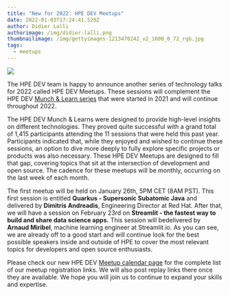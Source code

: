 ```yaml
---
title: "New for 2022: HPE DEV Meetups"
date: 2022-01-03T17:24:41.520Z
author: Didier Lalli
authorimage: /img/didier-lalli.png
thumbnailimage: /img/gettyimages-1213470242_v2_1600_0_72_rgb.jpg
tags:
  - meetups
---
```

![](/img/gettyimages-1213470242_v2_1600_0_72_rgb.jpg)

The HPE DEV team is happy to announce another series of technology talks for 2022 called HPE DEV Meetups. These sessions will complement the HPE DEV [Munch & Learn series](https://developer.hpe.com/campaign/munch-and-learn) that were started in 2021 and will continue throughout 2022.

The HPE DEV Munch & Learns were designed to provide high-level insights on different technologies. They proved quite successful with a grand total of 1,415 participants attending the 11 sessions that were held this past year. Participants indicated that, while they enjoyed and wished to continue these sessions, an option to dive more deeply to fully explore specific projects or products was also necessary. These HPE DEV Meetups are designed to fill that gap, covering topics that sit at the intersection of development and open source. The cadence for these meetups will be monthly, occurring on the last week of each month.

The first meetup will be held on January 26th, 5PM CET (8AM PST). This first session is entitled **Quarkus - Supersonic Subatomic Java** and delivered by **Dimitris Andreadis**, Engineering Director at Red Hat. After that, we will have a session on February 23rd on **Streamlit - the fastest way to build and share data science apps.** This session will bedelivered by **Arnaud Miribel**, machine learning engineer at Streamlit.io. As you can see, we are already off to a good start and will continue look for the best possible speakers inside and outside of HPE to cover the most relevant topics for developers and open source enthusiasts.

Please check our new HPE DEV [Meetup calendar page](https://developer.hpe.com/campaign/meetup) for the complete list of our meetup registration links. We will also post replay links there once they are available. We hope you will join us to continue to expand your skills and expertise.